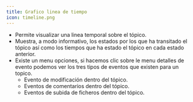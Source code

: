 ```yaml
---
title: Grafico linea de tiempo
icon: timeline.png
---
```

* Permite visualizar una linea temporal sobre el tópico.
* Muestra, a modo informativo, los estados por los que ha transitado el tópico así como los tiempos que ha estado el tópico en cada estado anterior.
* Existe un menu opciones, si hacemos clic sobre le menu detalles de evento podemos ver los tres tipos de eventos que existen para un topico.
	- Evento de modificación dentro del tópico.
	- Eventos de comentarios dentro del tópico.
	- Eventos de subida de ficheros dentro del tópico.
